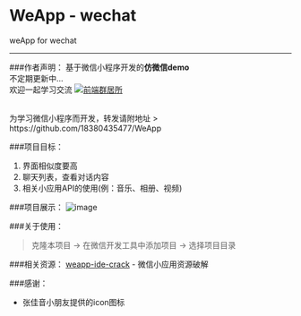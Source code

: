 # WeApp - wechat
weApp for wechat
<hr/>



###作者声明：
基于微信小程序开发的**仿微信demo**
<br/>
不定期更新中...
<br/>
欢迎一起学习交流
<a target="_blank" href="http://shang.qq.com/wpa/qunwpa?idkey=9bcf9f7be59b471456c1feec466dab4d54da7ab35c834b8e821ec17177fb33b3"><img border="0" src="http://pub.idqqimg.com/wpa/images/group.png" alt="前端群居所" title="前端群居所"></a>

<br/>
为学习微信小程序而开发，转发请附地址
> https://github.com/18380435477/WeApp

###项目目标：
1. 界面相似度要高
2. 聊天列表，查看对话内容
3. 相关小应用API的使用(例：音乐、相册、视频)

###项目展示：
![image](blob/master/GIF.gif)

###关于使用：
> 克隆本项目 -> 在微信开发工具中添加项目 -> 选择项目目录

###相关资源：
[weapp-ide-crack](https://github.com/gavinkwoe/weapp-ide-crack/blob/master/README.md) - 微信小应用资源破解

###感谢：
- 张佳音小朋友提供的icon图标

